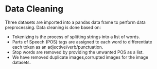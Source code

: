 # Data Cleaning
Three datasets are imported into a pandas data frame to perform data preprocessing. Data cleaning is done based on:
- Tokenizing is the process of splitting strings into a list of words.
- Parts of Speech (POS) tags are assigned to each word to differentiate each token as an adjective/verb/punctuation.
- Stop words are removed by providing the unwanted POS as a list.
- We have removed duplicate images,corrupted images for the image datasets.
